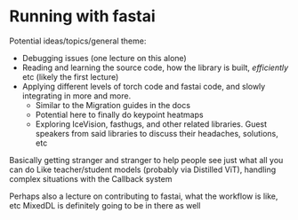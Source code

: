 # Running with fastai

Potential ideas/topics/general theme:

* Debugging issues (one lecture on this alone)
* Reading and learning the source code, how the library is built, _efficiently_ etc (likely the first lecture)
* Applying different levels of torch code and fastai code, and slowly integrating in more and more.
  * Similar to the Migration guides in the docs
  * Potential here to finally do keypoint heatmaps
  * Exploring IceVision, fasthugs, and other related libraries. Guest speakers from said libraries to discuss their headaches, solutions, etc


Basically getting stranger and stranger to help people see just what all you can do
Like teacher/student models (probably via Distilled ViT), handling complex situations with the Callback system

Perhaps also a lecture on contributing to fastai, what the workflow is like, etc
MixedDL is definitely going to be in there as well
